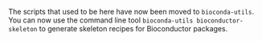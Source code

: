 The scripts that used to be here have now been moved to `bioconda-utils`. You
can now use the command line tool `bioconda-utils bioconductor-skeleton` to
generate skeleton recipes for Bioconductor packages.
